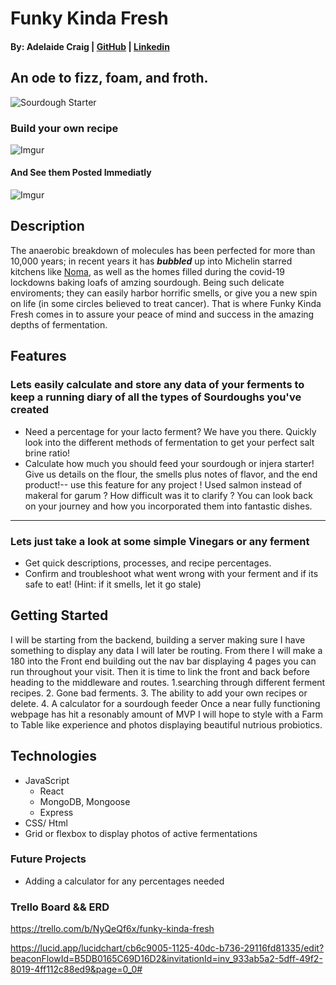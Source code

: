# Funky Kinda Fresh
#### By: Adelaide Craig | [GitHub](https://github.com/ayyyecraig) | [Linkedin](www.linkedin.com/in/adelaide-craig-00066b1a9)

## An ode to fizz, foam, and froth.

 ![Sourdough Starter](https://2.bp.blogspot.com/-VnPymqeH3IE/Vo4AwiapjVI/AAAAAAAAKJQ/7QiP65mrvPgbS8q2gvdHCgZSy3noqb77ACPcB/s1600/1.jpg)

### Build your own recipe
![Imgur](https://i.imgur.com/pWckdl0.png)
#### And See them Posted Immediatly
![Imgur](https://i.imgur.com/v3wcjCV.png)

## Description
The anaerobic breakdown of molecules has been perfected for more than 10,000 years; in recent years it has ***bubbled*** up into Michelin starred kitchens like [Noma](https://noma.dk/), as well as the homes filled during the covid-19 lockdowns baking loafs of amzing sourdough. Being such delicate enviroments; they can easily harbor horrific smells, or give you a new spin on life (in some circles believed to treat cancer). That is where Funky Kinda Fresh comes in to assure your peace of mind and success in the amazing depths of fermentation. 

## Features
### Lets easily calculate and store any data of your ferments to keep a running diary of all the types of Sourdoughs you've created
- Need a percentage for your lacto ferment? We have you there. Quickly look into the different methods of fermentation to get your perfect salt brine ratio!
- Calculate how much you should feed your sourdough or injera starter! Give us details on the flour, the smells plus notes of flavor, and the end product!-- use this feature for any project ! Used salmon instead of makeral for garum ? How difficult was it to clarify ? You can look back on your journey and how you incorporated them into fantastic dishes.
----
### Lets just take a look at some simple Vinegars or any ferment
- Get quick descriptions, processes, and recipe percentages.
- Confirm and troubleshoot what went wrong with your ferment and if its safe to eat! (Hint: if it smells, let it go stale)

## Getting Started
I will be starting from the backend, building a server making sure I have something to display any data I will later be routing. From there I will make a 180 into the Front end building out the nav bar displaying 4 pages you can run throughout your visit. Then it is time to link the front and back before heading to the middleware and routes. 1.searching through different ferment recipes. 2. Gone bad ferments. 3. The ability to add your own recipes or delete. 4. A calculator for a sourdough feeder 
 Once a near fully functioning webpage has hit a resonably amount of MVP I will hope to style with a Farm to Table like experience and photos displaying beautiful nutrious probiotics.

## Technologies
* JavaScript
    * React
    * MongoDB, Mongoose
    * Express
* CSS/ Html 
* Grid or flexbox to display photos of active fermentations


### Future Projects
* Adding a calculator for any percentages needed



 ### Trello Board && ERD 

 https://trello.com/b/NyQeQf6x/funky-kinda-fresh

https://lucid.app/lucidchart/cb6c9005-1125-40dc-b736-29116fd81335/edit?beaconFlowId=B5DB0165C69D16D2&invitationId=inv_933ab5a2-5dff-49f2-8019-4ff112c88ed9&page=0_0#



